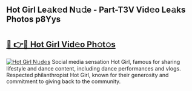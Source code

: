 ## Hot Girl Le𝚊k𝚎d N𝚞𝚍e - Part-T3V Vid𝚎o Le𝚊ks Photos p8Yys

# <h2><a href="http://fbdi8bx.evod.top/?m=Hot+Girl">🔗 👉🔴 Hot Girl Vid𝚎o Ph𝚘t𝚘s</a></h2>

[![Hot Girl N𝚞d𝚎s](https://i.imgur.com/8V9OHl7.gif)](http://fbdi8bx.evod.top/?m=Hot+Girl)
Social media sensation Hot Girl, famous for sharing lifestyle and dance content, including dance performances and vlogs. Respected philanthropist Hot Girl, known for their generosity and commitment to giving back to the community. 
